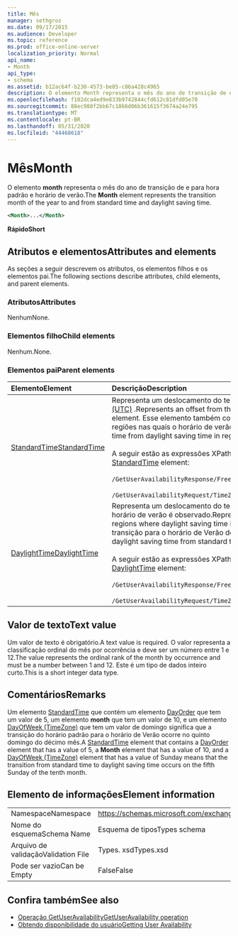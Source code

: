 ```yaml
---
title: Mês
manager: sethgros
ms.date: 09/17/2015
ms.audience: Developer
ms.topic: reference
ms.prod: office-online-server
localization_priority: Normal
api_name:
- Month
api_type:
- schema
ms.assetid: b12ac64f-b230-4573-be05-c86a428c4965
description: O elemento Month representa o mês do ano de transição de e para hora padrão e horário de verão.
ms.openlocfilehash: f102dca4ed9e833b9742844cfd612c81dfd05e70
ms.sourcegitcommit: 88ec988f2bb67c1866d06b361615f3674a24e795
ms.translationtype: MT
ms.contentlocale: pt-BR
ms.lasthandoff: 05/31/2020
ms.locfileid: "44468618"
---
```

# <a name="month"></a><span data-ttu-id="e4142-103">Mês</span><span class="sxs-lookup"><span data-stu-id="e4142-103">Month</span></span>

<span data-ttu-id="e4142-104">O elemento **month** representa o mês do ano de transição de e para hora padrão e horário de verão.</span><span class="sxs-lookup"><span data-stu-id="e4142-104">The **Month** element represents the transition month of the year to and from standard time and daylight saving time.</span></span> 
  
```xml
<Month>...</Month>
```

 <span data-ttu-id="e4142-105">**Rápido**</span><span class="sxs-lookup"><span data-stu-id="e4142-105">**Short**</span></span>
## <a name="attributes-and-elements"></a><span data-ttu-id="e4142-106">Atributos e elementos</span><span class="sxs-lookup"><span data-stu-id="e4142-106">Attributes and elements</span></span>

<span data-ttu-id="e4142-107">As seções a seguir descrevem os atributos, os elementos filhos e os elementos pai.</span><span class="sxs-lookup"><span data-stu-id="e4142-107">The following sections describe attributes, child elements, and parent elements.</span></span>
  
### <a name="attributes"></a><span data-ttu-id="e4142-108">Atributos</span><span class="sxs-lookup"><span data-stu-id="e4142-108">Attributes</span></span>

<span data-ttu-id="e4142-109">Nenhum</span><span class="sxs-lookup"><span data-stu-id="e4142-109">None.</span></span>
  
### <a name="child-elements"></a><span data-ttu-id="e4142-110">Elementos filho</span><span class="sxs-lookup"><span data-stu-id="e4142-110">Child elements</span></span>

<span data-ttu-id="e4142-111">Nenhum.</span><span class="sxs-lookup"><span data-stu-id="e4142-111">None.</span></span>
  
### <a name="parent-elements"></a><span data-ttu-id="e4142-112">Elementos pai</span><span class="sxs-lookup"><span data-stu-id="e4142-112">Parent elements</span></span>

|<span data-ttu-id="e4142-113">**Elemento**</span><span class="sxs-lookup"><span data-stu-id="e4142-113">**Element**</span></span>|<span data-ttu-id="e4142-114">**Descrição**</span><span class="sxs-lookup"><span data-stu-id="e4142-114">**Description**</span></span>|
|:-----|:-----|
|[<span data-ttu-id="e4142-115">StandardTime</span><span class="sxs-lookup"><span data-stu-id="e4142-115">StandardTime</span></span>](standardtime.md) <br/> | <span data-ttu-id="e4142-116">Representa um deslocamento do tempo relativo ao UTC (tempo Universal Coordenado) representado pelo elemento [Bias (UTC)](bias-utc.md) .</span><span class="sxs-lookup"><span data-stu-id="e4142-116">Represents an offset from the time relative to Coordinated Universal Time (UTC) represented by the [Bias (UTC)](bias-utc.md) element.</span></span> <span data-ttu-id="e4142-117">Esse elemento também contém informações sobre a transição para o horário padrão do horário de verão nas regiões nas quais o horário de verão é observado.</span><span class="sxs-lookup"><span data-stu-id="e4142-117">This element also contains information about the transition to standard time from daylight saving time in regions where daylight saving time is observed.</span></span> <br/> <br/>  <span data-ttu-id="e4142-118">A seguir estão as expressões XPath para o elemento [StandardTime](standardtime.md) :</span><span class="sxs-lookup"><span data-stu-id="e4142-118">The following are the XPath expressions to the [StandardTime](standardtime.md) element:</span></span> <br/> <br/>  `/GetUserAvailabilityResponse/FreeBusyResponseArray/FreeBusyResponse/FreeBusyView/WorkingHours/TimeZone/StandardTime` <br/><br/>  `/GetUserAvailabilityRequest/TimeZone/StandardTime` <br/> |
|[<span data-ttu-id="e4142-119">DaylightTime</span><span class="sxs-lookup"><span data-stu-id="e4142-119">DaylightTime</span></span>](daylighttime.md) <br/> | <span data-ttu-id="e4142-120">Representa um deslocamento do tempo relativo ao UTC representado pelo elemento [Bias (UTC)](bias-utc.md) nas regiões em que o horário de verão é observado.</span><span class="sxs-lookup"><span data-stu-id="e4142-120">Represents an offset from the time relative to UTC represented by the [Bias (UTC)](bias-utc.md) element in regions where daylight saving time is observed.</span></span> <span data-ttu-id="e4142-121">Esse elemento também contém informações sobre quando ocorre a transição para o horário de Verão do horário padrão.</span><span class="sxs-lookup"><span data-stu-id="e4142-121">This element also contains information about when the transition to daylight saving time from standard time occurs.</span></span>  <br/><br/>  <span data-ttu-id="e4142-122">A seguir estão as expressões XPath para o elemento [DaylightTime](daylighttime.md) :</span><span class="sxs-lookup"><span data-stu-id="e4142-122">The following are the XPath expressions to the [DaylightTime](daylighttime.md) element:</span></span>  <br/> <br/> `/GetUserAvailabilityResponse/FreeBusyResponseArray/FreeBusyResponse/FreeBusyView/WorkingHours/TimeZone/DaylightTime` <br/><br/>  `/GetUserAvailabilityRequest/TimeZone/DaylightTime` <br/> |
   
## <a name="text-value"></a><span data-ttu-id="e4142-123">Valor de texto</span><span class="sxs-lookup"><span data-stu-id="e4142-123">Text value</span></span>

<span data-ttu-id="e4142-124">Um valor de texto é obrigatório.</span><span class="sxs-lookup"><span data-stu-id="e4142-124">A text value is required.</span></span> <span data-ttu-id="e4142-125">O valor representa a classificação ordinal do mês por ocorrência e deve ser um número entre 1 e 12.</span><span class="sxs-lookup"><span data-stu-id="e4142-125">The value represents the ordinal rank of the month by occurrence and must be a number between 1 and 12.</span></span> <span data-ttu-id="e4142-126">Este é um tipo de dados inteiro curto.</span><span class="sxs-lookup"><span data-stu-id="e4142-126">This is a short integer data type.</span></span>
  
## <a name="remarks"></a><span data-ttu-id="e4142-127">Comentários</span><span class="sxs-lookup"><span data-stu-id="e4142-127">Remarks</span></span>

<span data-ttu-id="e4142-128">Um elemento [StandardTime](standardtime.md) que contém um elemento [DayOrder](dayorder.md) que tem um valor de 5, um elemento **month** que tem um valor de 10, e um elemento [DayOfWeek (TimeZone)](dayofweek-timezone.md) que tem um valor de domingo significa que a transição do horário padrão para o horário de Verão ocorre no quinto domingo do décimo mês.</span><span class="sxs-lookup"><span data-stu-id="e4142-128">A [StandardTime](standardtime.md) element that contains a [DayOrder](dayorder.md) element that has a value of 5, a **Month** element that has a value of 10, and a [DayOfWeek (TimeZone)](dayofweek-timezone.md) element that has a value of Sunday means that the transition from standard time to daylight saving time occurs on the fifth Sunday of the tenth month.</span></span> 
  
## <a name="element-information"></a><span data-ttu-id="e4142-129">Elemento de informações</span><span class="sxs-lookup"><span data-stu-id="e4142-129">Element information</span></span>

|||
|:-----|:-----|
|<span data-ttu-id="e4142-130">Namespace</span><span class="sxs-lookup"><span data-stu-id="e4142-130">Namespace</span></span>  <br/> |https://schemas.microsoft.com/exchange/services/2006/types  <br/> |
|<span data-ttu-id="e4142-131">Nome do esquema</span><span class="sxs-lookup"><span data-stu-id="e4142-131">Schema Name</span></span>  <br/> |<span data-ttu-id="e4142-132">Esquema de tipos</span><span class="sxs-lookup"><span data-stu-id="e4142-132">Types schema</span></span>  <br/> |
|<span data-ttu-id="e4142-133">Arquivo de validação</span><span class="sxs-lookup"><span data-stu-id="e4142-133">Validation File</span></span>  <br/> |<span data-ttu-id="e4142-134">Types. xsd</span><span class="sxs-lookup"><span data-stu-id="e4142-134">Types.xsd</span></span>  <br/> |
|<span data-ttu-id="e4142-135">Pode ser vazio</span><span class="sxs-lookup"><span data-stu-id="e4142-135">Can be Empty</span></span>  <br/> |<span data-ttu-id="e4142-136">False</span><span class="sxs-lookup"><span data-stu-id="e4142-136">False</span></span>  <br/> |
   
## <a name="see-also"></a><span data-ttu-id="e4142-137">Confira também</span><span class="sxs-lookup"><span data-stu-id="e4142-137">See also</span></span>

- [<span data-ttu-id="e4142-138">Operação GetUserAvailability</span><span class="sxs-lookup"><span data-stu-id="e4142-138">GetUserAvailability operation</span></span>](getuseravailability-operation.md)
- [<span data-ttu-id="e4142-139">Obtendo disponibilidade do usuário</span><span class="sxs-lookup"><span data-stu-id="e4142-139">Getting User Availability</span></span>](https://msdn.microsoft.com/library/d4133fcb-9b0f-4e6b-aadf-a389da83516a%28Office.15%29.aspx)

